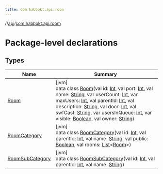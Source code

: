 ```yaml
---
title: com.habbokt.api.room
---
```

//[api](../../index.html)/[com.habbokt.api.room](index.html)



# Package-level declarations



## Types


| Name | Summary |
|---|---|
| [Room](-room/index.html) | [jvm]<br>data class [Room](-room/index.html)(val id: [Int](https://kotlinlang.org/api/latest/jvm/stdlib/kotlin/-int/index.html), val port: [Int](https://kotlinlang.org/api/latest/jvm/stdlib/kotlin/-int/index.html), val name: [String](https://kotlinlang.org/api/latest/jvm/stdlib/kotlin/-string/index.html), var userCount: [Int](https://kotlinlang.org/api/latest/jvm/stdlib/kotlin/-int/index.html), var maxUsers: [Int](https://kotlinlang.org/api/latest/jvm/stdlib/kotlin/-int/index.html), val parentId: [Int](https://kotlinlang.org/api/latest/jvm/stdlib/kotlin/-int/index.html), val description: [String](https://kotlinlang.org/api/latest/jvm/stdlib/kotlin/-string/index.html), val door: [Int](https://kotlinlang.org/api/latest/jvm/stdlib/kotlin/-int/index.html), val swfCast: [String](https://kotlinlang.org/api/latest/jvm/stdlib/kotlin/-string/index.html), var usersInQueue: [Int](https://kotlinlang.org/api/latest/jvm/stdlib/kotlin/-int/index.html), var visible: [Boolean](https://kotlinlang.org/api/latest/jvm/stdlib/kotlin/-boolean/index.html), val owner: [String](https://kotlinlang.org/api/latest/jvm/stdlib/kotlin/-string/index.html)) |
| [RoomCategory](-room-category/index.html) | [jvm]<br>data class [RoomCategory](-room-category/index.html)(val id: [Int](https://kotlinlang.org/api/latest/jvm/stdlib/kotlin/-int/index.html), val parentId: [Int](https://kotlinlang.org/api/latest/jvm/stdlib/kotlin/-int/index.html), val name: [String](https://kotlinlang.org/api/latest/jvm/stdlib/kotlin/-string/index.html), val public: [Boolean](https://kotlinlang.org/api/latest/jvm/stdlib/kotlin/-boolean/index.html), val rooms: [List](https://kotlinlang.org/api/latest/jvm/stdlib/kotlin.collections/-list/index.html)&lt;[Room](-room/index.html)&gt;) |
| [RoomSubCategory](-room-sub-category/index.html) | [jvm]<br>data class [RoomSubCategory](-room-sub-category/index.html)(val id: [Int](https://kotlinlang.org/api/latest/jvm/stdlib/kotlin/-int/index.html), val parentId: [Int](https://kotlinlang.org/api/latest/jvm/stdlib/kotlin/-int/index.html), val name: [String](https://kotlinlang.org/api/latest/jvm/stdlib/kotlin/-string/index.html)) |

